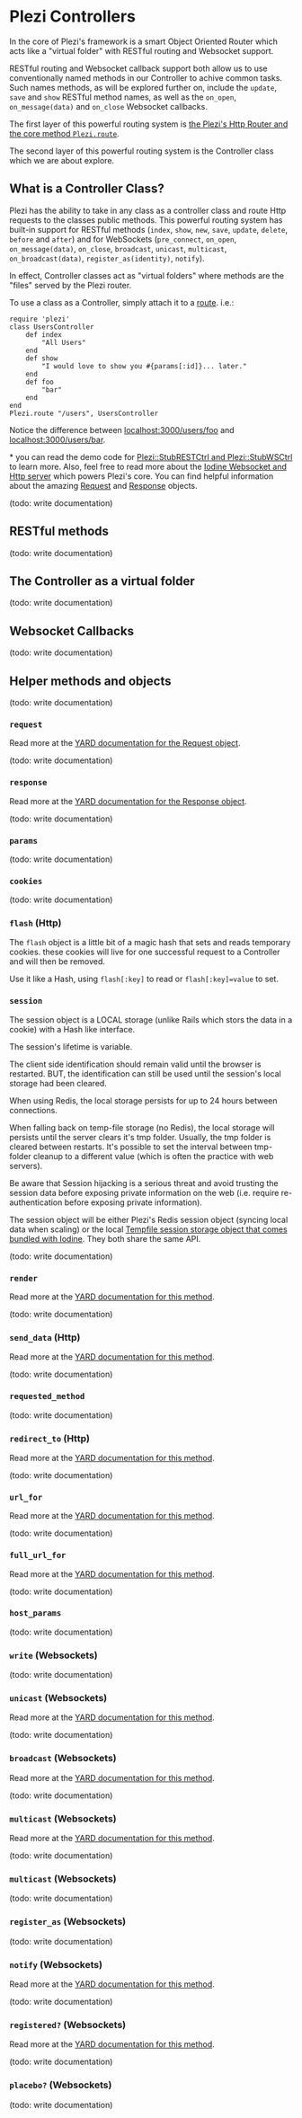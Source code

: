 # Plezi Controllers

In the core of Plezi's framework is a smart Object Oriented Router which acts like a "virtual folder" with RESTful routing and Websocket support.

RESTful routing and Websocket callback support both allow us to use conventionally named methods in our Controller to achive common tasks. Such names methods, as will be explored further on, include the `update`, `save` and `show` RESTful method names, as well as the `on_open`, `on_message(data)` and `on_close` Websocket callbacks.

The first layer of this powerful routing system is [the Plezi's Http Router and the core method `Plezi.route`](./routes).

The second layer of this powerful routing system is the Controller class which we are about explore.

## What is a Controller Class?

Plezi has the ability to take in any class as a controller class and route Http requests to the classes public methods. This powerful routing system has built-in support for RESTful methods (`index`, `show`, `new`, `save`, `update`, `delete`, `before` and `after`) and for WebSockets (`pre_connect`, `on_open`, `on_message(data)`, `on_close`, `broadcast`, `unicast`, `multicast`, `on_broadcast(data)`, `register_as(identity)`, `notify`).

In effect, Controller classes act as "virtual folders" where methods are the "files" served by the Plezi router.

To use a class as a Controller, simply attach it to a [route](./routes). i.e.:

    require 'plezi'
    class UsersController
        def index
            "All Users"
        end
        def show
	        "I would love to show you #{params[:id]}... later."
        end
        def foo
	        "bar"
        end
    end
    Plezi.route "/users", UsersController

Notice the difference between [localhost:3000/users/foo](http://localhost:3000/users/foo) and [localhost:3000/users/bar](http://localhost:3000/users/bar).

\* you can read the demo code for [Plezi::StubRESTCtrl and Plezi::StubWSCtrl](https://github.com/boazsegev/plezi/blob/master/lib/plezi/handlers/stubs.rb) to learn more. Also, feel free to read more about the [Iodine Websocket and Http server](https://github.com/boazsegev/iodine) which powers Plezi's core. You can find helpful information about the amazing [Request](http://www.rubydoc.info/github/boazsegev/iodine/master/Iodine/Http/Request) and [Response](http://www.rubydoc.info/github/boazsegev/iodine/master/Iodine/Http/Response) objects.

(todo: write documentation)

## RESTful methods

(todo: write documentation)

## The Controller as a virtual folder

(todo: write documentation)

## Websocket Callbacks

(todo: write documentation)

## Helper methods and objects

(todo: write documentation)

### `request`

Read more at the <a href='http://www.rubydoc.info/gems/iodine/Iodine/Http/Request' target='_blank'>YARD documentation for the Request object</a>.

(todo: write documentation)

### `response`

Read more at the <a href='http://www.rubydoc.info/gems/iodine/Iodine/Http/Response' target='_blank'>YARD documentation for the Response object</a>.

(todo: write documentation)

### `params`

(todo: write documentation)

### `cookies`

(todo: write documentation)

### `flash` (Http)

The `flash` object is a little bit of a magic hash that sets and reads temporary cookies. these cookies will live for one successful request to a Controller and will then be removed.

Use it like a Hash, using `flash[:key]` to read or `flash[:key]=value` to set.

### `session`

The session object is a LOCAL storage (unlike Rails which stors the data in a cookie) with a Hash like interface.

The session's lifetime is variable.

The client side identification should remain valid until the browser is restarted. BUT, the identification can still be used until the session's local storage had been cleared.

When using Redis, the local storage persists for up to 24 hours between connections.

When falling back on temp-file storage (no Redis), the local storage will persists until the server clears it's tmp folder. Usually, the tmp folder is cleared between restarts. It's possible to set the interval between tmp-folder cleanup to a different value (which is often the practice with web servers).

Be aware that Session hijacking is a serious threat and avoid trusting the session data before exposing private information on the web (i.e. require re-authentication before exposing private information).

The session object will be either Plezi's Redis session object (syncing local data when scaling) or the local <a target='_blank' href='http://www.rubydoc.info/gems/iodine/Iodine/Http/SessionManager/FileSessionStorage/SessionObject'>Tempfile session storage object that comes bundled with Iodine</a>. They both share the same API.

(todo: write documentation)

### `render`

Read more at the <a href='http://www.rubydoc.info/gems/plezi/Plezi/ControllerMagic/InstanceMethods#render-instance_method' target='_blank'>YARD documentation for this method</a>.

(todo: write documentation)

### `send_data` (Http)

Read more at the <a href='http://www.rubydoc.info/gems/plezi/Plezi/ControllerMagic/InstanceMethods#send_data-instance_method' target='_blank'>YARD documentation for this method</a>.

(todo: write documentation)

### `requested_method`

(todo: write documentation)

### `redirect_to` (Http)

Read more at the <a href='http://www.rubydoc.info/gems/plezi/Plezi/ControllerMagic/InstanceMethods#redirect_to-instance_method' target='_blank'>YARD documentation for this method</a>.

(todo: write documentation)

### `url_for`

Read more at the <a href='http://www.rubydoc.info/gems/plezi/Plezi/ControllerMagic/InstanceMethods#url_for-instance_method' target='_blank'>YARD documentation for this method</a>.

(todo: write documentation)

### `full_url_for`

Read more at the <a href='http://www.rubydoc.info/gems/plezi/Plezi/ControllerMagic/InstanceMethods#full_url_for-instance_method' target='_blank'>YARD documentation for this method</a>.

(todo: write documentation)

### `host_params`

(todo: write documentation)

### `write` (Websockets)

(todo: write documentation)

### `unicast` (Websockets)

Read more at the <a href='http://www.rubydoc.info/gems/plezi/Plezi/Base/WSObject/SuperClassMethods#unicast-instance_method' target='_blank'>YARD documentation for this method</a>.

(todo: write documentation)

### `broadcast` (Websockets)

Read more at the <a href='http://www.rubydoc.info/gems/plezi/Plezi/Base/WSObject/SuperClassMethods#broadcast-instance_method' target='_blank'>YARD documentation for this method</a>.

(todo: write documentation)

### `multicast` (Websockets)

Read more at the <a href='http://www.rubydoc.info/gems/plezi/Plezi/Base/WSObject/SuperClassMethods#multicast-instance_method' target='_blank'>YARD documentation for this method</a>.

(todo: write documentation)

### `multicast` (Websockets)

(todo: write documentation)

### `register_as` (Websockets)

(todo: write documentation)

### `notify` (Websockets)

Read more at the <a href='http://www.rubydoc.info/gems/plezi/Plezi/Base/WSObject/SuperClassMethods#notify-instance_method' target='_blank'>YARD documentation for this method</a>.

(todo: write documentation)

### `registered?` (Websockets)

Read more at the <a href='http://www.rubydoc.info/gems/plezi/Plezi/Base/WSObject/SuperClassMethods#registered%3F-instance_method' target='_blank'>YARD documentation for this method</a>.

(todo: write documentation)

### `placebo?` (Websockets)

(todo: write documentation)

